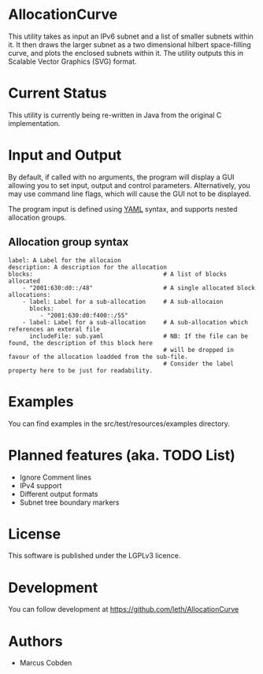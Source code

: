 # AllocationCurve

This utility takes as input an IPv6 subnet and a list of smaller subnets within it.
It then draws the larger subnet as a two dimensional hilbert space-filling curve, and plots the enclosed subnets within it.
The utility outputs this in Scalable Vector Graphics (SVG) format.

# Current Status

This utility is currently being re-written in Java from the original C implementation.

# Input and Output

By default, if called with no arguments, the program will display a GUI allowing you to set input, output and control parameters. Alternatively, you may use command line flags, which will cause the GUI not to be displayed.

The program input is defined using [YAML](http://www.yaml.org/) syntax, and supports nested allocation groups.

## Allocation group syntax

	label: A Label for the allocaion
	description: A description for the allocation
	blocks:                                     # A list of blocks allocated
	    - "2001:630:d0::/48"                    # A single allocated block
	allocations:
	    - label: Label for a sub-allocation     # A sub-allocaion
	      blocks:
	         - "2001:630:d0:f400::/55" 
	    - label: Label for a sub-allocation     # A sub-allocation which references an exteral file
	      includeFile: sub.yaml                 # NB: If the file can be found, the description of this block here
	                                            # will be dropped in favour of the allocation loadded from the sub-file.
	                                            # Consider the label property here to be just for readability.
	
# Examples

You can find examples in the src/test/resources/examples directory.

# Planned features (aka. TODO List)
* Ignore Comment lines
* IPv4 support
* Different output formats
* Subnet tree boundary markers

# License

This software is published under the LGPLv3 licence.

# Development

You can follow development at https://github.com/leth/AllocationCurve

# Authors

* Marcus Cobden 